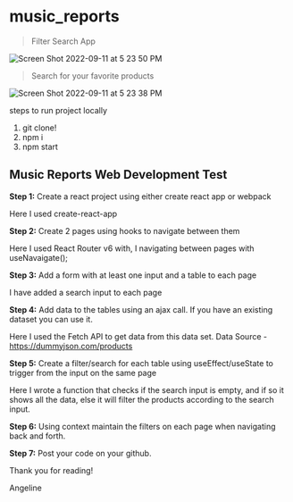 # music_reports

> Filter Search App

![Screen Shot 2022-09-11 at 5 23 50 PM](https://user-images.githubusercontent.com/50424620/189556055-34ad1c35-16aa-4414-8412-235117d8b73f.png)

> Search for your favorite products

![Screen Shot 2022-09-11 at 5 23 38 PM](https://user-images.githubusercontent.com/50424620/189556059-186d0be9-c11e-4d9e-8846-146bc6c27df7.png)

steps to run project locally

1. git clone!
2. npm i
3. npm start

## Music Reports Web Development Test

**Step 1:**
Create a react project using either create react app or webpack

Here I used create-react-app

**Step 2:**
Create 2 pages using hooks to navigate between them

Here I used React Router v6 with, I navigating between pages with useNavaigate();

**Step 3:**
Add a form with at least one input and a table to each page

I have added a search input to each page

**Step 4:**
Add data to the tables using an ajax call. If you have an existing dataset you can use it.

Here I used the Fetch API to get data from this data set.
Data Source - https://dummyjson.com/products

**Step 5:**
Create a filter/search for each table using useEffect/useState to trigger from the input on the same page

Here I wrote a function that checks if the search input is empty, and if so it shows all the data, else it will filter the products according to the search input.

**Step 6:**
Using context maintain the filters on each page when navigating back and forth.

**Step 7:**
Post your code on your github.

Thank you for reading!

Angeline
